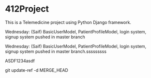 # 412Project
This is a Telemedicine project using Python Django framework.

Wednesday: (Saif) BasicUserModel, PatientProfileModel, login system, signup system pushed in master branch

Wednesday: (Saif) BasicUserModel, PatientProfileModel, login system, signup system pushed in master branch.sssssssss

ASDF1234asdf

git update-ref -d MERGE_HEAD

